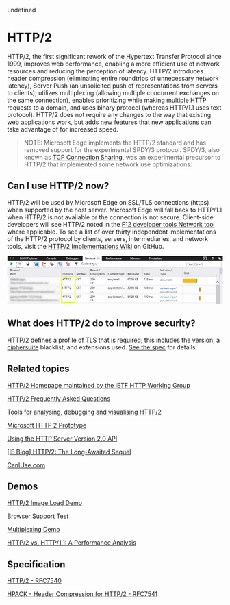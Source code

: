 undefined
# HTTP/2

HTTP/2, the first significant rework of the Hypertext Transfer Protocol since 1999, improves web performance, enabling a more efficient use of network resources and reducing the perception of latency. HTTP/2 introduces header compression (eliminating entire roundtrips of unnecessary network latency), Server Push (an unsolicited push of representations from servers to clients), utilizes multiplexing (allowing multiple concurrent exchanges on the same connection), enables prioritizing while making multiple HTTP requests to a domain, and uses binary protocol (whereas HTTP/1.1 uses text protocol). HTTP/2 does not require any changes to the way that existing web applications work, but adds new features that new applications can take advantage of for increased speed.

> NOTE: Microsoft Edge implements the HTTP/2 standard and has removed support for the experimental SPDY/3 protocol. SPDY/3, also known as [TCP Connection Sharing](https://msdn.microsoft.com/library/dn265035(v=vs.85).aspx), was an experimental precursor to HTTP/2 that implemented some network use optimizations.

## Can I use HTTP/2 now?

HTTP/2 will be used by Microsoft Edge on SSL/TLS connections (https) when supported by the host server. Microsoft Edge will fall back to HTTP/1.1 when HTTP/2 is not available or the connection is not secure. Client-side developers will see HTTP/2 noted in the [F12 developer tools Network tool](https://developer.microsoft.com/en-us/microsoft-edge/platform/documentation/f12-devtools-guide/network/) where applicable. To see a list of over thirty independent implementations of the HTTP/2 protocol by clients, servers, intermediaries, and network tools, visit the [HTTP/2 Implementations Wiki](https://github.com/http2/http2-spec/wiki/Implementations) on GitHub.

![HTTP/2 in the F12 Network Tool](../media/http2.png)

## What does HTTP/2 do to improve security?

HTTP/2 defines a profile of TLS that is required; this includes the version, a [ciphersuite](https://msdn.microsoft.com/library/windows/desktop/aa374757(v=vs.85).aspx) blacklist, and extensions used. [See the spec](https://tools.ietf.org/html/rfc7540#section-9.2) for details.

## Related topics

[HTTP/2 Homepage maintained by the IETF HTTP Working Group](https://http2.github.io/)

[HTTP/2 Frequently Asked Questions](https://http2.github.io/faq/)

[Tools for analysing, debugging and visualising HTTP/2](https://github.com/http2/http2-spec/wiki/Tools)

[Microsoft HTTP 2 Prototype](https://github.com/http2/http2-spec/wiki/Microsoft-HTTP-2-Prototype)

[Using the HTTP Server Version 2.0 API](https://msdn.microsoft.com/library/windows/desktop/aa364703.aspx)

[[IE Blog] HTTP/2: The Long-Awaited Sequel](http://blogs.msdn.com/b/ie/archive/2014/10/08/http-2-the-long-awaited-sequel.aspx)

[CanIUse.com](http://caniuse.com/#search=http%2F2)

## Demos

[HTTP/2 Image Load Demo](http://www.http2demo.io/)

[Browser Support Test](https://http2.akamai.com/demo)

[Multiplexing Demo](https://h2duo.cloudapp.net/Mux)

[HTTP/2 vs. HTTP/1.1: A Performance Analysis](http://http2.httptwo.com/entry/)

## Specification

[HTTP/2 - RFC7540](https://tools.ietf.org/html/rfc7540)

[HPACK - Header Compression for HTTP/2 - RFC7541](https://tools.ietf.org/html/rfc7541)

